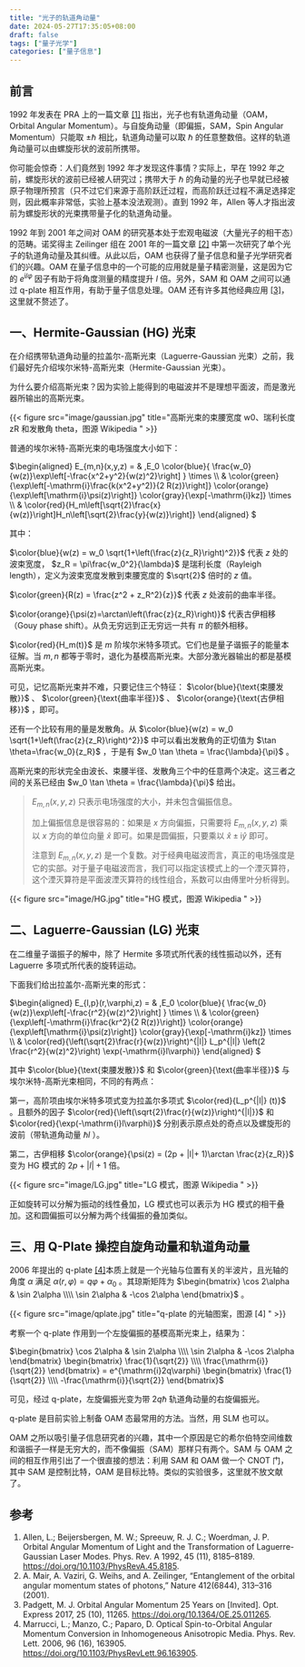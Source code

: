 ```yaml
---
title: "光子的轨道角动量"
date: 2024-05-27T17:35:05+08:00
draft: false
tags: ["量子光学"]
categories: ["量子信息"]
---
```


## 前言  
1992 年发表在 PRA 上的一篇文章 [[1]](#ref_1) 指出，光子也有轨道角动量（OAM，Orbital Angular Momentum）。与自旋角动量（即偏振，SAM，Spin Angular Momentum）只能取 $\pm \hbar$ 相比，轨道角动量可以取 $\hbar$ 的任意整数倍。这样的轨道角动量可以由螺旋形状的波前所携带。

你可能会惊奇：人们竟然到 1992 年才发现这件事情？实际上，早在 1992 年之前，螺旋形状的波前已经被人研究过；携带大于 $\hbar$ 的角动量的光子也早就已经被原子物理所预言（只不过它们来源于高阶跃迁过程，而高阶跃迁过程不满足选择定则，因此概率非常低，实验上基本没法观测）。直到 1992 年，Allen 等人才指出波前为螺旋形状的光束携带量子化的轨道角动量。

1992 年到 2001 年之间对 OAM 的研究基本处于宏观电磁波（大量光子的相干态）的范畴。诺奖得主 Zeilinger 组在 2001 年的一篇文章 [[2]](#ref_2) 中第一次研究了单个光子的轨道角动量及其纠缠。从此以后，OAM 也获得了量子信息和量子光学研究者们的兴趣。OAM 在量子信息中的一个可能的应用就是量子精密测量，这是因为它的 $e^{\mathrm{i}l\varphi}$ 因子有助于将角度测量的精度提升 $l$ 倍。另外，SAM 和 OAM 之间可以通过 q-plate 相互作用，有助于量子信息处理。OAM 还有许多其他经典应用 [[3]](#ref_3)，这里就不赘述了。

## 一、Hermite-Gaussian (HG) 光束  
在介绍携带轨道角动量的拉盖尔-高斯光束（Laguerre-Gaussian 光束）之前，我们最好先介绍埃尔米特-高斯光束（Hermite-Gaussian 光束）。

为什么要介绍高斯光束？因为实验上能得到的电磁波并不是理想平面波，而是激光器所输出的高斯光束。

{{< figure src="image/gaussian.jpg" title="高斯光束的束腰宽度 w0、瑞利长度 zR 和发散角 theta，图源 Wikipedia  " >}}
  
普通的埃尔米特-高斯光束的电场强度大小如下：

$\begin{aligned} E_{m,n}(x,y,z) = & \,E_0 \color{blue}{ \frac{w_0}{w(z)}\exp\left[-\frac{x^2+y^2}{w(z)^2}\right] } \times \\\\ & \color{green}{\exp\left[-\mathrm{i}\frac{k(x^2+y^2)}{2 R(z)}\right]} \color{orange}{\exp\left[\mathrm{i}\psi(z)\right]} \color{gray}{\exp[-\mathrm{i}kz]} \times \\\\ & \color{red}{H_m\left[\sqrt{2}\frac{x}{w(z)}\right]H_n\left[\sqrt{2}\frac{y}{w(z)}\right]} \end{aligned} $ 

其中：

$\color{blue}{w(z) = w_0 \sqrt{1+\left(\frac{z}{z_R}\right)^2}}$ 代表 $z$ 处的波束宽度， $z_R = \pi\frac{w_0^2}{\lambda}$ 是瑞利长度（Rayleigh length），定义为波束宽度发散到束腰宽度的 $\sqrt{2}$ 倍时的 $z$ 值。

$\color{green}{R(z) = \frac{z^2 + z_R^2}{z}}$ 代表 $z$ 处波前的曲率半径。

$\color{orange}{\psi(z)=\arctan\left(\frac{z}{z_R}\right)}$ 代表古伊相移（Gouy phase shift）。从负无穷远到正无穷远一共有 $\pi$ 的额外相移。

$\color{red}{H_m(t)}$ 是 $m$ 阶埃尔米特多项式。它们也是量子谐振子的能量本征解。当 $m,n$ 都等于零时，退化为基模高斯光束。大部分激光器输出的都是基模高斯光束。

可见，记忆高斯光束并不难，只要记住三个特征： $\color{blue}{\text{束腰发散}}$ 、 $\color{green}{\text{曲率半径}}$ 、 $\color{orange}{\text{古伊相移}}$ ，即可。

还有一个比较有用的量是发散角。从 $\color{blue}{w(z) = w_0 \sqrt{1+\left(\frac{z}{z_R}\right)^2}}$ 中可以看出发散角的正切值为 $\tan \theta=\frac{w_0}{z_R}$ ，于是有 $w_0 \tan \theta = \frac{\lambda}{\pi}$ 。

高斯光束的形状完全由波长、束腰半径、发散角三个中的任意两个决定。这三者之间的关系已经由 $w_0 \tan \theta = \frac{\lambda}{\pi}$ 给出。


> $E_{m,n}(x,y,z)$ 只表示电场强度的大小，并未包含偏振信息。  
>   
> 加上偏振信息是很容易的：如果是 $x$ 方向偏振，只需要将 $E_{m,n}(x,y,z)$ 乘以 $x$ 方向的单位向量 $\hat{x}$ 即可。如果是圆偏振，只要乘以 $\hat{x} \pm \mathrm{i}\hat{y}$ 即可。  
>   
> 注意到 $E_{m,n}(x,y,z)$ 是一个复数。对于经典电磁波而言，真正的电场强度是它的实部。对于量子电磁波而言，我们可以指定该模式上的一个湮灭算符，这个湮灭算符是平面波湮灭算符的线性组合，系数可以由傅里叶分析得到。

{{< figure src="image/HG.jpg" title="HG 模式，图源 Wikipedia  " >}}

  
## 二、Laguerre-Gaussian (LG) 光束  
在二维量子谐振子的解中，除了 Hermite 多项式所代表的线性振动以外，还有 Laguerre 多项式所代表的旋转运动。

下面我们给出拉盖尔-高斯光束的形式：

$\begin{aligned} E_{l,p}(r,\varphi,z) = & \,E_0 \color{blue}{ \frac{w_0}{w(z)}\exp\left[-\frac{r^2}{w(z)^2}\right] } \times \\\\ & \color{green}{\exp\left[-\mathrm{i}\frac{kr^2}{2 R(z)}\right]} \color{orange}{\exp\left[\mathrm{i}\psi(z)\right]} \color{gray}{\exp[-\mathrm{i}kz]} \times \\\\ & \color{red}{\left(\sqrt{2}\frac{r}{w(z)}\right)^{|l|} L_p^{|l|} \left(2 \frac{r^2}{w(z)^2}\right) \exp(-\mathrm{i}l\varphi)} \end{aligned} $ 

其中 $\color{blue}{\text{束腰发散}}$ 和 $\color{green}{\text{曲率半径}}$ 与埃尔米特-高斯光束相同，不同的有两点：

第一，高阶项由埃尔米特多项式变为拉盖尔多项式 $\color{red}{L_p^{|l|} (t)}$ 。且额外的因子 $\color{red}{\left(\sqrt{2}\frac{r}{w(z)}\right)^{|l|}}$ 和 $\color{red}{\exp(-\mathrm{i}l\varphi)}$ 分别表示原点处的奇点以及螺旋形的波前（带轨道角动量 $\hbar l$ ）。

第二，古伊相移 $\color{orange}{\psi(z) = (2p + |l|+ 1)\arctan \frac{z}{z_R}}$ 变为 HG 模式的 $2p + |l|+ 1$ 倍。

{{< figure src="image/LG.jpg" title="LG 模式，图源 Wikipedia  " >}}

  
正如旋转可以分解为振动的线性叠加，LG 模式也可以表示为 HG 模式的相干叠加。这和圆偏振可以分解为两个线偏振的叠加类似。

## 三、用 Q-Plate 操控自旋角动量和轨道角动量  
2006 年提出的 q-plate [[4]](#ref\_4)本质上就是一个光轴与位置有关的半波片，且光轴的角度 $\alpha$ 满足 $\alpha(r,\varphi) = q \varphi + \alpha_0$ 。其琼斯矩阵为 $\begin{bmatrix} \cos 2\alpha & \sin 2\alpha \\\\ \sin 2\alpha & -\cos 2\alpha \end{bmatrix}$ 。

{{< figure src="image/qplate.jpg" title="q-plate 的光轴图案，图源 [4] " >}}
 
  
考察一个 q-plate 作用到一个左旋偏振的基模高斯光束上，结果为：

$\begin{bmatrix} \cos 2\alpha & \sin 2\alpha \\\\ \sin 2\alpha & -\cos 2\alpha \end{bmatrix} \begin{bmatrix} \frac{1}{\sqrt{2}} \\\\ \frac{\mathrm{i}}{\sqrt{2}} \end{bmatrix} =  e^{\mathrm{i}2q\varphi} \begin{bmatrix} \frac{1}{\sqrt{2}} \\\\ -\frac{\mathrm{i}}{\sqrt{2}} \end{bmatrix}$ 

可见，经过 q-plate，左旋偏振光变为带 $2q\hbar$ 轨道角动量的右旋偏振光。

q-plate 是目前实验上制备 OAM 态最常用的方法。当然，用 SLM 也可以。

OAM 之所以吸引量子信息研究者的兴趣，其中一个原因是它的希尔伯特空间维数和谐振子一样是无穷大的，而不像偏振（SAM）那样只有两个。SAM 与 OAM 之间的相互作用引出了一个很直接的想法：利用 SAM 和 OAM 做一个 CNOT 门，其中 SAM 是控制比特，OAM 是目标比特。类似的实验很多，这里就不放文献了。

## 参考  
1. Allen, L.; Beijersbergen, M. W.; Spreeuw, R. J. C.; Woerdman, J. P. Orbital Angular Momentum of Light and the Transformation of Laguerre-Gaussian Laser Modes. Phys. Rev. A 1992, 45 (11), 8185–8189. https://doi.org/10.1103/PhysRevA.45.8185.
2. A. Mair, A. Vaziri, G. Weihs, and A. Zeilinger, “Entanglement of the orbital angular momentum states of photons,” Nature 412(6844), 313–316 (2001).
3. Padgett, M. J. Orbital Angular Momentum 25 Years on [Invited]. Opt. Express 2017, 25 (10), 11265. https://doi.org/10.1364/OE.25.011265.
4. Marrucci, L.; Manzo, C.; Paparo, D. Optical Spin-to-Orbital Angular Momentum Conversion in Inhomogeneous Anisotropic Media. Phys. Rev. Lett. 2006, 96 (16), 163905. https://doi.org/10.1103/PhysRevLett.96.163905.
